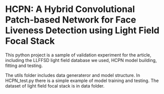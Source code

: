 # HCPN: A Hybrid Convolutional Patch-based Network for Face Liveness Detection using Light Field Focal Stack

This python project is a sample of validation experiment for the article, including the LLFFSD light field database we used, HCPN model building, fitting and testing.

The utils folder includes data generateror and model structure. In HCPN_test.py there is a simple example of model training and testing. The dataset of light field focal stack is in data folder.
